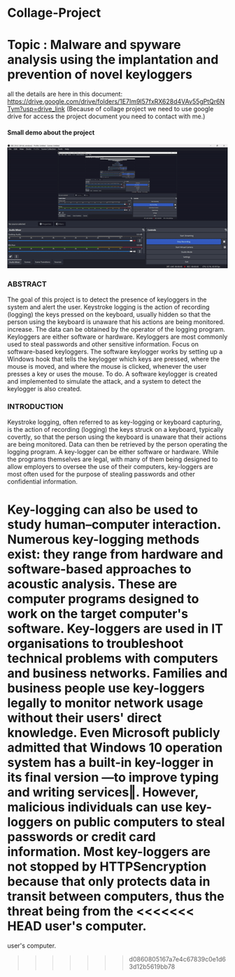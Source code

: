 # Collage-Project
# Topic : Malware and spyware analysis using the implantation and prevention of novel keyloggers

all the details are here in this document: https://drive.google.com/drive/folders/1E7Im9l57fxRX628d4VAv55gPtQr6NTym?usp=drive_link (Because of collage project we need to use google drive for access the project document you need to contact with me.) 

#### Small demo about the project 
![explanation gif](assets/ezgif.com-video-to-gif.gif)
### ABSTRACT

The goal of this project is to detect the presence of keyloggers in the system and alert the user.
Keystroke logging is the action of recording (logging) the keys pressed on the keyboard,
usually hidden so that the person using the keyboard is unaware that his actions are being
monitored. increase. The data can be obtained by the operator of the logging program.
Keyloggers are either software or hardware.
Keyloggers are most commonly used to steal passwords and other sensitive information. Focus
on software-based keyloggers. The
software keylogger works by setting up a Windows hook that tells the keylogger which keys
are pressed, where the mouse is moved, and where the mouse is clicked, whenever the user
presses a key or uses the mouse. To do.
A software keylogger is created and implemented to simulate the attack, and a system to detect
the keylogger is also created.

### INTRODUCTION

Keystroke logging, often referred to as key-logging or keyboard capturing, is the action of
recording (logging) the keys struck on a keyboard, typically covertly, so that the person using
the keyboard is unaware that their actions are being monitored. Data can then be retrieved by
the person operating the logging program. A key-logger can be either software or hardware.
While the programs themselves are legal, with many of them being designed to allow
employers to oversee the use of their computers, key-loggers are most often used for the
purpose of stealing passwords and other confidential information.

Key-logging can also be used to study human–computer interaction. Numerous key-logging
methods exist: they range from hardware and software-based approaches to acoustic analysis.
These are computer programs designed to work on the target computer's software. Key-loggers
are used in IT organisations to troubleshoot technical problems with computers and business
networks. Families and business people use key-loggers legally to monitor network usage
without their users' direct knowledge. Even Microsoft publicly admitted that Windows 10
operation system has a built-in key-logger in its final version ―to improve typing and writing
services‖. However, malicious individuals can use key-loggers on public computers to steal
passwords or credit card information. Most key-loggers are not stopped by HTTPSencryption
because that only protects data in transit between computers, thus the threat being from the
<<<<<<< HEAD
user's computer.
=======
user's computer.
>>>>>>> d0860805167a7e4c67839c0e1d63d12b5619bb78

